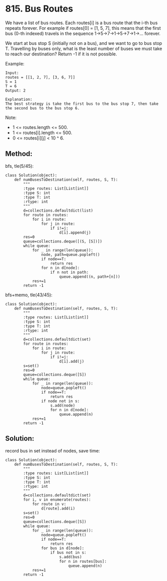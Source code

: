# 815. Bus Routes

We have a list of bus routes. Each routes[i] is a bus route that the i-th bus repeats forever. For example if routes[0] = [1, 5, 7], this means that the first bus (0-th indexed) travels in the sequence 1->5->7->1->5->7->1->... forever.

We start at bus stop S (initially not on a bus), and we want to go to bus stop T. Travelling by buses only, what is the least number of buses we must take to reach our destination? Return -1 if it is not possible.

Example:

    Input: 
    routes = [[1, 2, 7], [3, 6, 7]]
    S = 1
    T = 6
    Output: 2

    Explanation: 
    The best strategy is take the first bus to the bus stop 7, then take the second bus to the bus stop 6.

Note:

- 1 <= routes.length <= 500.
- 1 <= routes[i].length <= 500.
- 0 <= routes[i][j] < 10 ^ 6.

## Method:

bfs, tle(5/45):

    class Solution(object):
        def numBusesToDestination(self, routes, S, T):
            """
            :type routes: List[List[int]]
            :type S: int
            :type T: int
            :rtype: int
            """
            d=collections.defaultdict(list)
            for route in routes:
                for i in route:
                    for j in route:
                        if i!=j:
                            d[i].append(j)
            res=0
            queue=collections.deque([(S, [S])])
            while queue:
                for _ in range(len(queue)):
                    node, path=queue.popleft()
                    if node==T:
                        return res
                    for n in d[node]:
                        if n not in path:
                            queue.append((n, path+[n]))
                res+=1
            return -1
            
bfs+memo, tle(43/45):

    class Solution(object):
        def numBusesToDestination(self, routes, S, T):
            """
            :type routes: List[List[int]]
            :type S: int
            :type T: int
            :rtype: int
            """
            d=collections.defaultdict(set)
            for route in routes:
                for i in route:
                    for j in route:
                        if i!=j:
                            d[i].add(j)
            s=set()
            res=0
            queue=collections.deque([S])
            while queue:
                for _ in range(len(queue)):
                    node=queue.popleft()
                    if node==T:
                        return res
                    if node not in s:
                        s.add(node)
                        for n in d[node]:
                            queue.append(n)
                res+=1
            return -1
            
## Solution:

record bus in set instead of nodes, save time:

    class Solution(object):
        def numBusesToDestination(self, routes, S, T):
            """
            :type routes: List[List[int]]
            :type S: int
            :type T: int
            :rtype: int
            """
            d=collections.defaultdict(set)
            for i, v in enumerate(routes):
                for route in v:
                    d[route].add(i)
            s=set()
            res=0
            queue=collections.deque([S])
            while queue:
                for _ in range(len(queue)):
                    node=queue.popleft()
                    if node==T:
                        return res
                    for bus in d[node]:
                        if bus not in s:
                            s.add(bus)
                            for n in routes[bus]:
                                queue.append(n)
                res+=1
            return -1